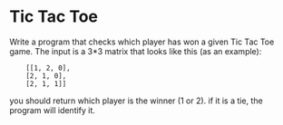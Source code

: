 # Tic Tac Toe

Write a program that checks which player has won a given Tic Tac Toe game.
The input is a 3*3 matrix that looks like this (as an example):

        [[1, 2, 0],
        [2, 1, 0],
        [2, 1, 1]]

you should return which player is the winner (1 or 2).
if it is a tie, the program will identify it.